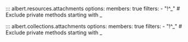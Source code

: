 ::: albert.resources.attachments
    options:
      members: true
      filters:
        - "!^_"    # Exclude private methods starting with _



::: albert.collections.attachments
    options:
      members: true
      filters:
        - "!^_"    # Exclude private methods starting with _
